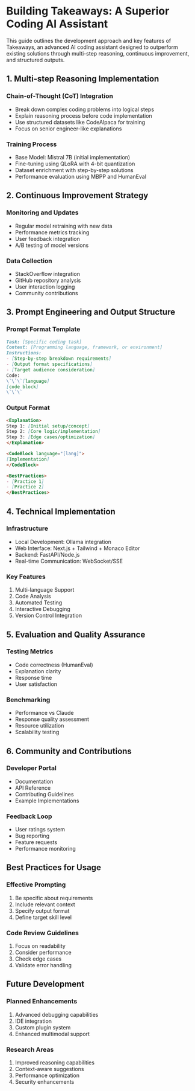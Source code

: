 # Building Takeaways: A Superior Coding AI Assistant

This guide outlines the development approach and key features of Takeaways, an advanced AI coding assistant designed to outperform existing solutions through multi-step reasoning, continuous improvement, and structured outputs.

## 1. Multi-step Reasoning Implementation

### Chain-of-Thought (CoT) Integration
- Break down complex coding problems into logical steps
- Explain reasoning process before code implementation
- Use structured datasets like CodeAlpaca for training
- Focus on senior engineer-like explanations

### Training Process
- Base Model: Mistral 7B (initial implementation)
- Fine-tuning using QLoRA with 4-bit quantization
- Dataset enrichment with step-by-step solutions
- Performance evaluation using MBPP and HumanEval

## 2. Continuous Improvement Strategy

### Monitoring and Updates
- Regular model retraining with new data
- Performance metrics tracking
- User feedback integration
- A/B testing of model versions

### Data Collection
- StackOverflow integration
- GitHub repository analysis
- User interaction logging
- Community contributions

## 3. Prompt Engineering and Output Structure

### Prompt Format Template
```markdown
Task: [Specific coding task]
Context: [Programming language, framework, or environment]
Instructions:
- [Step-by-step breakdown requirements]
- [Output format specifications]
- [Target audience consideration]
Code:
\`\`\`[language]
[code block]
\`\`\`
```

### Output Format
```markdown
<Explanation>
Step 1: [Initial setup/concept]
Step 2: [Core logic/implementation]
Step 3: [Edge cases/optimization]
</Explanation>

<CodeBlock language="[lang]">
[Implementation]
</CodeBlock>

<BestPractices>
- [Practice 1]
- [Practice 2]
</BestPractices>
```

## 4. Technical Implementation

### Infrastructure
- Local Development: Ollama integration
- Web Interface: Next.js + Tailwind + Monaco Editor
- Backend: FastAPI/Node.js
- Real-time Communication: WebSocket/SSE

### Key Features
1. Multi-language Support
2. Code Analysis
3. Automated Testing
4. Interactive Debugging
5. Version Control Integration

## 5. Evaluation and Quality Assurance

### Testing Metrics
- Code correctness (HumanEval)
- Explanation clarity
- Response time
- User satisfaction

### Benchmarking
- Performance vs Claude
- Response quality assessment
- Resource utilization
- Scalability testing

## 6. Community and Contributions

### Developer Portal
- Documentation
- API Reference
- Contributing Guidelines
- Example Implementations

### Feedback Loop
- User ratings system
- Bug reporting
- Feature requests
- Performance monitoring

## Best Practices for Usage

### Effective Prompting
1. Be specific about requirements
2. Include relevant context
3. Specify output format
4. Define target skill level

### Code Review Guidelines
1. Focus on readability
2. Consider performance
3. Check edge cases
4. Validate error handling

## Future Development

### Planned Enhancements
1. Advanced debugging capabilities
2. IDE integration
3. Custom plugin system
4. Enhanced multimodal support

### Research Areas
1. Improved reasoning capabilities
2. Context-aware suggestions
3. Performance optimization
4. Security enhancements

